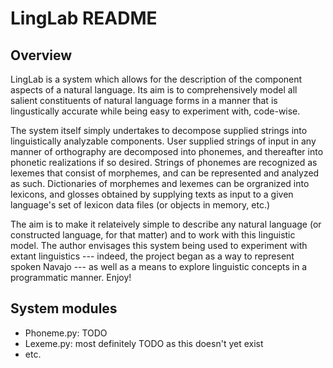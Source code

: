 LingLab README
==============


Overview
--------

LingLab is a system which allows for the description of the component aspects of a natural language. Its aim is to comprehensively model all salient constituents of natural language forms in a manner that is lingustically accurate while being easy to experiment with, code-wise.

The system itself simply undertakes to decompose supplied strings into linguistically analyzable components. User supplied strings of input in any manner of orthography are decomposed into phonemes, and thereafter into phonetic realizations if so desired. Strings of phonemes are recognized as lexemes that consist of morphemes, and can be represented and analyzed as such. Dictionaries of morphemes and lexemes can be orgranized into lexicons, and glosses obtained by supplying texts as input to a given language's set of lexicon data files (or objects in memory, etc.)

The aim is to make it relateively simple to describe any natural language (or constructed language, for that matter) and to work with this linguistic model. The author envisages this system being used to experiment with extant linguistics --- indeed, the project began as a way to represent spoken Navajo --- as well as a means to explore linguistic concepts in a programmatic manner. Enjoy!


System modules
--------------

* Phoneme.py: TODO
* Lexeme.py: most definitely TODO as this doesn't yet exist
* etc.




